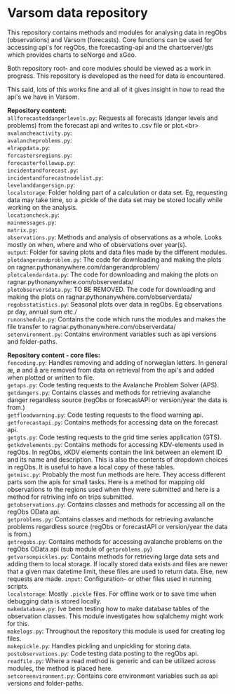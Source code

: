 # Varsom data repository
This repository contains methods and modules for analysing data in regObs (observations) and Varsom (forecasts). Core functions can be used for accessing api's for regObs, the forecasting-api and the chartserver/gts which provides charts to seNorge and xGeo.

Both repository root- and core modules should be viewed as a work in progress. This repository is developed as the need for data is encountered.

This said, lots of this works fine and all of it gives insight in how to read the api's we have in Varsom.

**Repository content:**<br>
`allforecasteddangerlevels.py`: Requests all forecasts (danger levels and problems) from the forecast api and writes to .csv file or plot.\<br>
`avalancheactivity.py`:<br>
`avalancheproblems.py`:<br>
`elrappdata.py`:<br>
`forcastersregions.py`:<br>
`forecasterfollowup.py`:<br>
`incidentandforecast.py`:<br>
`incidentandforecastnodelist.py`:<br>
`levelanddangersign.py`:<br>
`localstorage`: Folder holding part of a calculation or data set. Eg, requesting data may take time, so a .pickle of the data set may be stored locally while working on the analysis.<br>
`locationcheck.py`:<br>
`mainmessages.py`:<br>
`matrix.py`:<br>
`observations.py`: Methods and analysis of observations as a whole. Looks mostly on when, where and who of observations over year(s).<br>
`output`: Folder for saving plots and data files made by the different modules.<br>
`plotdangerandproblem.py`: The code for downloading and making the plots on ragnar.pythonanywhere.com/dangerandproblem/<br>
`plotcalendardata.py`: The code for downloading and making the plots on ragnar.pythonanywhere.com/observerdata/<br>
`plotobserversdata.py`: TO BE REMOVED. The code for downloading and making the plots on ragnar.pythonanywhere.com/observerdata/<br>
`regobsstatistics.py`: Seasonal plots over data in regObs. Eg observations pr day, annual sum etc./<br>
`runonshedule.py`: Contains the code which runs the modules and makes the file transfer to ragnar.pythonanywhere.com/observerdata/<br>
`setenvironment.py`: Contains environment variables such as api versions and folder-paths.<br>

**Repository content - core files:**<br>
`fencoding.py`: Handles removing and adding of norwegian letters. In general æ, ø and å are removed from data on retrieval from the api's and added when plotted or written to file.<br>
`getaps.py`: Code testing requests to the Avalanche Problem Solver (APS).<br>
`getdangers.py`: Contains classes and methods for retrieving avalanche danger regardless source (regObs or forecastAPI or version/year the data is from.)<br>
`getfloodwarning.py`: Code testing requests to the flood warning api.<br>
`getforecastapi.py`: Contains methods for accessing data on the forecast api.<br>
`getgts.py`: Code testing requests to the grid time series application (GTS).<br>
`getkdvelements.py`: Contains methods for accessing KDV-elements used in regObs. In regObs, xKDV elements contain the link between an element ID and its name and description. This is also the contents of dropdown choices in regObs. It is useful to have a local copy of these tables.<br>
`getmisc.py`: Probably the most fun methods are here. They access different parts som the apis for small tasks. Here is a method for mapping old observations to the regions used when they were submitted and here is a method for retriving info on trips submitted.<br>
`getobservations.py`: Contains classes and methods for accessing all on the regObs OData api.<br>
`getproblems.py`: Contains classes and methods for retrieving avalanche problems regardless source (regObs or forecastAPI or version/year the data is from.)<br>
`getregobs.py`: Contains methods for accessing avalanche problems on the regObs OData api (sub module of `getproblems.py`)<br>
`getvarsompickles.py`: Contains methods for retrieving large data sets and adding them to local storage. If locally stored data exists and files are newer that a given max datetime limit, these files are used to return data. Else, new requests are made.
`input`: Configuration- or other files used in running scripts.<br>
`localstorage`: Mostly `.pickle` files. For offline work or to save time when debugging data is stored locally.<br>
`makedatabase.py`: Ive been testing how to make database tables of the observation classes. This module investigates how sqlalchemy might work for this.<br>
`makelogs.py`: Throughout the repository this module is used for creating log files.<br>
`makepickle.py`: Handles pickling and unpickling for storing data.<br>
`postobservations.py`: Code testing data posting to the regObs api.<br>
`readfile.py`: Where a read method is generic and can be utilized across modules, the method is placed here.<br>
`setcoreenvironment.py`: Contains core environment variables such as api versions and folder-paths.<br>


